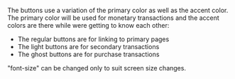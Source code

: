 The buttons use a variation of the primary color as well as the accent color. The primary color will be used for monetary transactions and the accent colors are there while were getting to know each other:

- The regular buttons are for linking to primary pages
- The light buttons are for secondary transactions
- The ghost buttons are for purchase transactions

"font-size" can be changed only to suit screen size changes.
